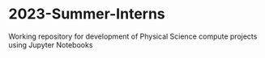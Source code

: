 # 2023-Summer-Interns
Working repository for development of Physical Science compute projects using Jupyter Notebooks
